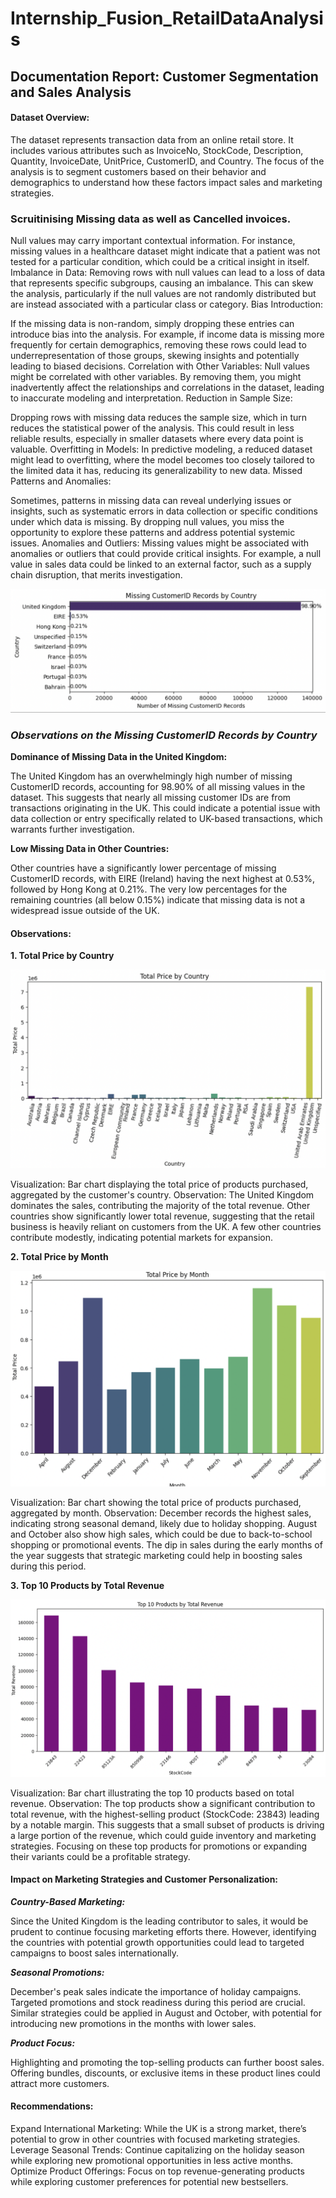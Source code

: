 # Internship_Fusion_RetailDataAnalysis

## Documentation Report: Customer Segmentation and Sales Analysis

#### Dataset Overview:

The dataset represents transaction data from an online retail store. It includes various attributes such as InvoiceNo, StockCode, Description, Quantity, InvoiceDate, UnitPrice, CustomerID, and Country. The focus of the analysis is to segment customers based on their behavior and demographics to understand how these factors impact sales and marketing strategies.

### Scruitinising Missing data as well as Cancelled invoices.

Null values may carry important contextual information. For instance, missing values in a healthcare dataset might indicate that a patient was not tested for a particular condition, which could be a critical insight in itself.
Imbalance in Data: Removing rows with null values can lead to a loss of data that represents specific subgroups, causing an imbalance. This can skew the analysis, particularly if the null values are not randomly distributed but are instead associated with a particular class or category.
Bias Introduction:

If the missing data is non-random, simply dropping these entries can introduce bias into the analysis. For example, if income data is missing more frequently for certain demographics, removing these rows could lead to underrepresentation of those groups, skewing insights and potentially leading to biased decisions.
Correlation with Other Variables: Null values might be correlated with other variables. By removing them, you might inadvertently affect the relationships and correlations in the dataset, leading to inaccurate modeling and interpretation.
Reduction in Sample Size:

Dropping rows with missing data reduces the sample size, which in turn reduces the statistical power of the analysis. This could result in less reliable results, especially in smaller datasets where every data point is valuable.
Overfitting in Models: In predictive modeling, a reduced dataset might lead to overfitting, where the model becomes too closely tailored to the limited data it has, reducing its generalizability to new data.
Missed Patterns and Anomalies:

Sometimes, patterns in missing data can reveal underlying issues or insights, such as systematic errors in data collection or specific conditions under which data is missing. By dropping null values, you miss the opportunity to explore these patterns and address potential systemic issues.
Anomalies and Outliers: Missing values might be associated with anomalies or outliers that could provide critical insights. For example, a null value in sales data could be linked to an external factor, such as a supply chain disruption, that merits investigation.

![Missing Values by Country](./Plots/MissingData.png)

### ***Observations on the Missing CustomerID Records by Country***

**Dominance of Missing Data in the United Kingdom:**

The United Kingdom has an overwhelmingly high number of missing CustomerID records, accounting for 98.90% of all missing values in the dataset. This suggests that nearly all missing customer IDs are from transactions originating in the UK.
This could indicate a potential issue with data collection or entry specifically related to UK-based transactions, which warrants further investigation.

**Low Missing Data in Other Countries:**

Other countries have a significantly lower percentage of missing CustomerID records, with EIRE (Ireland) having the next highest at 0.53%, followed by Hong Kong at 0.21%.
The very low percentages for the remaining countries (all below 0.15%) indicate that missing data is not a widespread issue outside of the UK.

#### Observations:

**1. Total Price by Country**

![Total Price by Country](./Plots/TotalPriceByCountry.png)

Visualization: Bar chart displaying the total price of products purchased, aggregated by the customer's country.
Observation:
The United Kingdom dominates the sales, contributing the majority of the total revenue.
Other countries show significantly lower total revenue, suggesting that the retail business is heavily reliant on customers from the UK.
A few other countries contribute modestly, indicating potential markets for expansion.

**2. Total Price by Month**

![Total Price by Month](./Plots/TotalPrice_By_Month.png)

Visualization: Bar chart showing the total price of products purchased, aggregated by month.
Observation:
December records the highest sales, indicating strong seasonal demand, likely due to holiday shopping.
August and October also show high sales, which could be due to back-to-school shopping or promotional events.
The dip in sales during the early months of the year suggests that strategic marketing could help in boosting sales during this period.

**3. Top 10 Products by Total Revenue**

![Top 10 Products by Total Revenue](./Plots/Top10ByRevenue.png)

Visualization: Bar chart illustrating the top 10 products based on total revenue.
Observation:
The top products show a significant contribution to total revenue, with the highest-selling product (StockCode: 23843) leading by a notable margin.
This suggests that a small subset of products is driving a large portion of the revenue, which could guide inventory and marketing strategies.
Focusing on these top products for promotions or expanding their variants could be a profitable strategy.


#### Impact on Marketing Strategies and Customer Personalization:

***Country-Based Marketing:***

Since the United Kingdom is the leading contributor to sales, it would be prudent to continue focusing marketing efforts there.
However, identifying the countries with potential growth opportunities could lead to targeted campaigns to boost sales internationally.

***Seasonal Promotions:***

December's peak sales indicate the importance of holiday campaigns. Targeted promotions and stock readiness during this period are crucial.
Similar strategies could be applied in August and October, with potential for introducing new promotions in the months with lower sales.

***Product Focus:***

Highlighting and promoting the top-selling products can further boost sales.
Offering bundles, discounts, or exclusive items in these product lines could attract more customers.

#### Recommendations:

Expand International Marketing: While the UK is a strong market, there’s potential to grow in other countries with focused marketing strategies.
Leverage Seasonal Trends: Continue capitalizing on the holiday season while exploring new promotional opportunities in less active months.
Optimize Product Offerings: Focus on top revenue-generating products while exploring customer preferences for potential new bestsellers.
